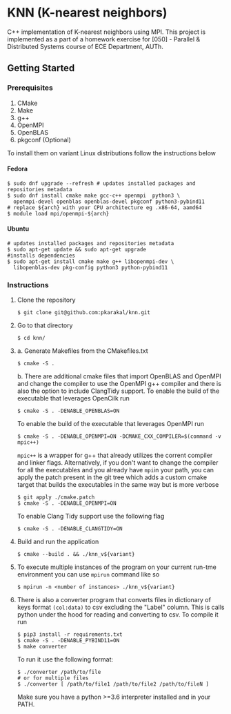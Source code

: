 # KNN (K-nearest neighbors)
C++ implementation of K-nearest neighbors using MPI. This project is implemented
as a part of a homework exercise for [050] - Parallel & Distributed Systems course
of ECE Department, AUTh.

## Getting Started

### Prerequisites
1. CMake
2. Make
3. g++
4. OpenMPI
5. OpenBLAS
6. pkgconf (Optional)

To install them on variant Linux distributions follow the instructions below

#### Fedora
```shell
$ sudo dnf upgrade --refresh # updates installed packages and repositories metadata
$ sudo dnf install cmake make gcc-c++ openmpi  python3 \
  openmpi-devel openblas openblas-devel pkgconf python3-pybind11
# replace ${arch} with your CPU architecture eg .x86-64, aamd64
$ module load mpi/openmpi-${arch}
```

#### Ubuntu
```shell
# updates installed packages and repositories metadata
$ sudo apt-get update && sudo apt-get upgrade
#installs dependencies
$ sudo apt-get install cmake make g++ libopenmpi-dev \ 
  libopenblas-dev pkg-config python3 python-pybind11 
```



### Instructions
1.  Clone the repository
    ```shell script
    $ git clone git@github.com:pkarakal/knn.git
    ```
2.  Go to that directory
    ```shell script
    $ cd knn/
    ```
3.  a. Generate Makefiles from the CMakefiles.txt
    ```shell script
    $ cmake -S .
    ```
    b. There are additional cmake files that import OpenBLAS and OpenMPI and 
    change the compiler to use the OpenMPI g++ compiler and there is also the
    option  to include ClangTidy support.
    To enable the build of the executable that leverages OpenCilk run
    ```shell script
    $ cmake -S . -DENABLE_OPENBLAS=ON
    ``` 
    To enable the build of the executable that leverages OpenMPI run
    ```
    $ cmake -S . -DENABLE_OPENMPI=ON -DCMAKE_CXX_COMPILER=$(command -v mpic++)
    ```
    `mpic++` is a wrapper for g++ that already utilizes the corrent compiler and
    linker flags.
    Alternatively, if you don't want to change the compiler for all the executables
    and you already have `mpi`in your path, you can apply the patch present in the
    git tree which adds a custom cmake target that builds the executables in the
    same way but is more verbose
    ```shell
    $ git apply ./cmake.patch
    $ cmake -S . -DENABLE_OPENMPI=ON
    ```
    
    To enable Clang Tidy support use the following flag
    ```shell script
    $ cmake -S . -DENABLE_CLANGTIDY=ON
    ```
4.  Build and run the application
    ```shell script
    $ cmake --build . && ./knn_v${variant}
    ```
5.  To execute multiple instances of the program on your current run-tme environment
    you can use `mpirun` command like so
    ```shell
    $ mpirun -n <number of instances> ./knn_v${variant}
    ```
6.  There is also a converter program that converts files in dictionary of keys 
    format `(col:data)` to csv excluding the "Label" column. This is calls python 
    under the hood for reading and converting to csv. To compile it run 
    ```shell
    $ pip3 install -r requirements.txt
    $ cmake -S . -DENABLE_PYBIND11=ON
    $ make converter
    ```
    To run it use the following format:
    ```shell
    $ ./converter /path/to/file 
    # or for multiple files
    $ ./converter [ /path/to/file1 /path/to/file2 /path/to/fileN ]
    ```
    Make sure you have a python >=3.6 interpreter installed and in your PATH. 